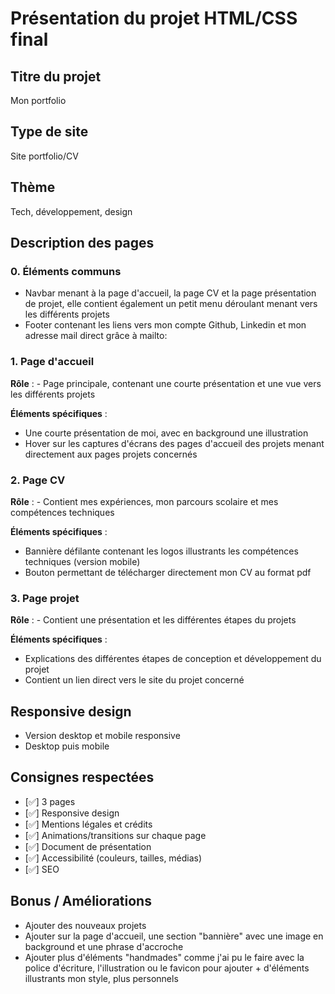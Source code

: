 # Présentation du projet HTML/CSS final

## Titre du projet
Mon portfolio

## Type de site
Site portfolio/CV

## Thème
Tech, développement, design

## Description des pages

### 0. Éléments communs

- Navbar menant à la page d'accueil, la page CV et la page présentation de projet, elle contient également un petit menu déroulant menant vers les différents projets
- Footer contenant les liens vers mon compte Github, Linkedin et mon adresse mail direct grâce à mailto:

### 1. Page d'accueil

**Rôle** : - Page principale, contenant une courte présentation et une vue vers les différents projets

**Éléments spécifiques** :
- Une courte présentation de moi, avec en background une illustration
- Hover sur les captures d'écrans des pages d'accueil des projets menant directement aux pages projets concernés

### 2. Page CV
**Rôle** : - Contient mes expériences, mon parcours scolaire et mes compétences techniques

**Éléments spécifiques** :
- Bannière défilante contenant les logos illustrants les compétences techniques (version mobile)
- Bouton permettant de télécharger directement mon CV au format pdf

### 3. Page projet
**Rôle** : - Contient une présentation et les différentes étapes du projets

**Éléments spécifiques** :
- Explications des différentes étapes de conception et développement du projet
- Contient un lien direct vers le site du projet concerné

## Responsive design

- Version desktop et mobile responsive
- Desktop puis mobile

## Consignes respectées

- [✅] 3 pages
- [✅] Responsive design
- [✅] Mentions légales et crédits
- [✅] Animations/transitions sur chaque page
- [✅] Document de présentation
- [✅]  Accessibilité (couleurs, tailles, médias)
- [✅] SEO

## Bonus / Améliorations

- Ajouter des nouveaux projets
- Ajouter sur la page d'accueil, une section "bannière" avec une image en background et une phrase d'accroche 
- Ajouter plus d'éléments "handmades" comme j'ai pu le faire avec la police d'écriture, l'illustration ou le favicon pour ajouter + d'éléments illustrants mon style, plus personnels